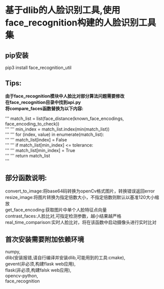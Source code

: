 # 基于dlib的人脸识别工具,使用face_recognition构建的人脸识别工具集
  
## pip安装
pip3 install face_recognition_util

## Tips:
**由于face_recognition模块中人脸比对部分算法问题需要修改  
在face_recognition目录中找到api.py  
将compare_faces函数替换为以下内容:**

'''
match_list = list(face_distance(known_face_encodings, face_encoding_to_check))  
'''
'''
min_index = match_list.index(min(match_list))  
'''
'''
for (index, value) in enumerate(match_list):  
'''
'''
    match_list[index] = False  
'''
'''
if match_list[min_index] <= tolerance:  
'''
'''
    match_list[min_index] = True  
'''
'''
return match_list  
'''

## 部分函数说明:
convert_to_image:将base64码转换为openCv格式图片，转换错误返回error  
resize_image:将图片转换为指定倍数大小，不指定倍数则默认以基准120大小缩放  
get_face_encoding:获取图片中单个人脸特征点向量  
contrast_faces:人脸比对,可指定检测参数，越小结果越严格  
real_time_comparison:实时人脸比对，将在该函数中启动摄像头进行实时比对  

## 首次安装需要附加依赖环境

numpy,  
dlib(安装报错,请自行编译并安装dlib,可能用到的工具:cmake),  
gevent(非必须,构建flask web应用),  
flask(非必须,构建falsk web应用),  
opencv-python,  
face_recognition  